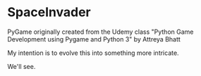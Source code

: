 # SpaceInvader
PyGame originally created from the Udemy class "Python Game Development using Pygame and Python 3" by Attreya Bhatt

My intention is to evolve this into something more intricate.

We'll see.
